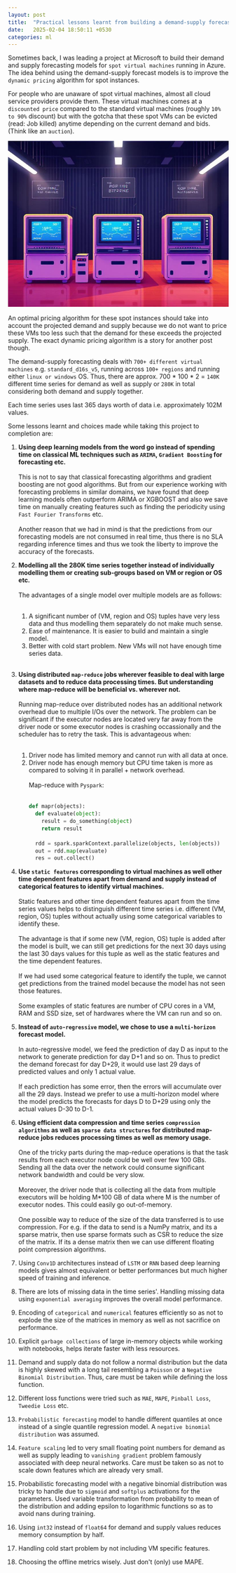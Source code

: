 ```yaml
---
layout: post
title:  "Practical lessons learnt from building a demand-supply forecasting model"
date:   2025-02-04 18:50:11 +0530
categories: ml
---
```


Sometimes back, I was leading a project at Microsoft to build their demand and supply forecasting models for `spot virtual machines` running in Azure. The idea behind using the demand-supply forecast models is to improve the `dynamic pricing` algorithm for spot instances.

For people who are unaware of spot virtual machines, almost all cloud service providers provide them. These virtual machines comes at a `discounted price` compared to the standard virtual machines (roughly `10% to 90%` discount) but with the gotcha that these spot VMs can be evicted (read: Job killed) anytime depending on the current demand and bids. (Think like an `auction`).

![Real Time Bidding for VMs (AI Generated)](/docs/assets/rtb.jpg)

An optimal pricing algorithm for these spot instances should take into account the projected demand and supply because we do not want to price these VMs too less such that the demand for these exceeds the projected supply. The exact dynamic pricing algorithm is a story for another post though.

The demand-supply forecasting deals with `700+ different virtual machines` e.g. `standard_d16s_v5`, running across `100+ regions` and running either `linux or windows` OS. Thus, there are approx. 700 * 100 * 2 = `140K` different time series for demand as well as supply or `280K` in total considering both demand and supply together.

Each time series uses last 365 days worth of data i.e. approximately 102M values.

Some lessons learnt and choices made while taking this project to completion are:

1. **Using deep learning models from the word go instead of spending time on classical ML techniques such as `ARIMA`, `Gradient Boosting` for forecasting etc.**<br/><br/>
This is not to say that classical forecasting algorithms and gradient boosting are not good algorithms. But from our experience working with forecasting problems in similar domains, we have found that deep learning models often outperform ARIMA or XGBOOST and also we save time on manually creating features such as finding the periodicity using `Fast Fourier Transforms` etc.<br/><br/>
Another reason that we had in mind is that the predictions from our forecasting models are not consumed in real time, thus there is no SLA regarding inference times and thus we took the liberty to improve the accuracy of the forecasts.

2. **Modelling all the 280K time series together instead of individually modelling them or creating sub-groups based on VM or region or OS etc.**<br/><br/>
The advantages of a single model over multiple models are as follows:<br/><br/>
   1. A significant number of (VM, region and OS) tuples have very less data and thus modelling them separately do not make much sense.
   2. Ease of maintenance. It is easier to build and maintain a single model.
   3. Better with cold start problem. New VMs will not have enough time series data.<br/><br/>

4. **Using distributed `map-reduce` jobs wherever feasible to deal with large datasets and to reduce data processing times. But understanding where map-reduce will be beneficial vs. wherever not.**<br/><br/>
Running map-reduce over distributed nodes has an additional network overhead due to multiple I/Os over the network. The problem can be significant if the executor nodes are located very far away from the driver node or some executor nodes is crashing occassionally and the scheduler has to retry the task. This is advantageous when:<br/><br/>
    1. Driver node has limited memory and cannot run with all data at once.
    2. Driver node has enough memory but CPU time taken is more as compared to solving it in parallel + network overhead.<br/><br/>
Map-reduce with `Pyspark`:<br/><br/>
       ```python
       def mapr(objects):
         def evaluate(object):
           result = do_something(object)
           return result

         rdd = spark.sparkContext.parallelize(objects, len(objects))
         out = rdd.map(evaluate)
         res = out.collect()
       ```

6. **Use `static features` corresponding to virtual machines as well other time dependent features apart from demand and supply instead of categorical features to identify virtual machines.**<br/><br/>
Static features and other time dependent features apart from the time series values helps to distinguish different time series i.e. different (VM, region, OS) tuples without actually using some categorical variables to identify these.<br/><br/>
The advantage is that if some new (VM, region, OS) tuple is added after the model is built, we can still get predictions for the next 30 days using the last 30 days values for this tuple as well as the static features and the time dependent features.<br/><br/>
If we had used some categorical feature to identify the tuple, we cannot get predictions from the trained model because the model has not seen those features.<br/><br/>
Some examples of static features are number of CPU cores in a VM, RAM and SSD size, set of hardwares where the VM can run and so on.

8. **Instead of `auto-regressive` model, we chose to use a `multi-horizon` forecast model.**<br/><br/>
In auto-regressive model, we feed the prediction of day D as input to the network to generate prediction for day D+1 and so on. Thus to predict the demand forecast for day D+29, it would use last 29 days of predicted values and only 1 actual value.<br/><br/>
If each prediction has some error, then the errors will accumulate over all the 29 days. Instead we prefer to use a multi-horizon model where the model predicts the forecasts for days D to D+29 using only the actual values D-30 to D-1.

10. **Using efficient data compression and time series `compression algorithms` as well as `sparse data structures` for distributed map-reduce jobs reduces processing times as well as memory usage.**<br/><br/>
One of the tricky parts during the map-reduce operations is that the task results from each executor node could be well over few 100 GBs. Sending all the data over the network could consume significant network bandwidth and could be very slow.<br/><br/>
Moreover, the driver node that is collecting all the data from multiple executors will be holding M*100 GB of data where M is the number of executor nodes. This could easily go out-of-memory.<br/><br/>
One possible way to reduce of the size of the data transferred is to use compression. For e.g. if the data to send is a NumPy matrix, and its a sparse matrix, then use sparse formats such as CSR to reduce the size of the matrix. If its a dense matrix then we can use different floating point compression algorithms.

12. Using `Conv1D` architectures instead of `LSTM` or `RNN` based deep learning models gives almost equivalent or better performances but much higher speed of training and inference.

13. There are lots of missing data in the time series'. Handling missing data using `exponential averaging` improves the overall model performance.

14. Encoding of `categorical` and `numerical` features efficiently so as not to explode the size of the matrices in memory as well as not sacrifice on performance.

15. Explicit `garbage collections` of large in-memory objects while working with notebooks, helps iterate faster with less resources.

16. Demand and supply data do not follow a normal distribution but the data is highly skewed with a long tail resembling a `Poisson` or a `Negative Binomial Distribution`. Thus, care must be taken while defining the loss function.

17. Different loss functions were tried such as `MAE`, `MAPE`, `Pinball Loss`, `Tweedie Loss` etc.

18. `Probabilistic forecasting` model to handle different quantiles at once instead of a single quantile regression model. A `negative binomial distribution` was assumed.

19. `Feature scaling` led to very small floating point numbers for demand as well as supply leading to `vanishing gradient` problem famously associated with deep neural networks. Care must be taken so as not to scale down features which are already very small.

20. Probabilistic forecasting model with a negative binomial distribution was tricky to handle due to `sigmoid` and `softplus` activations for the parameters. Used variable transformation from probability to mean of the distribution and adding epsilon to logarithmic functions so as to avoid nans during training.

21. Using `int32` instead of `float64` for demand and supply values reduces memory consumption by half.

22. Handling cold start problem by not including VM specific features.

23. Choosing the offline metrics wisely. Just don't (only) use MAPE.
    
